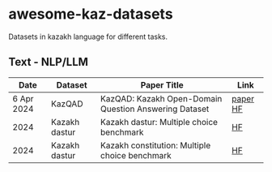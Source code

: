 # awesome-kaz-datasets
Datasets in kazakh language for different tasks.

## Text - NLP/LLM

| Date       | Dataset        | Paper Title                                                                                                           | Link                                      |
| -----------| -------------- | --------------------------------------------------------------------------------------------------------------------- | ----------------------------------------- |
| 6 Apr 2024 | KazQAD   | KazQAD: Kazakh Open-Domain Question Answering Dataset | [paper](https://arxiv.org/abs/2404.04487) [HF](https://huggingface.co/datasets/issai/kazqad) |
|       2024 | Kazakh dastur   | Kazakh dastur: Multiple choice benchmark | [HF](https://huggingface.co/datasets/kz-transformers/kazakh-dastur-mc) |
|       2024 | Kazakh dastur   | Kazakh constitution: Multiple choice benchmark | [HF](https://huggingface.co/datasets/kz-transformers/kazakh-constitution-mc) |

